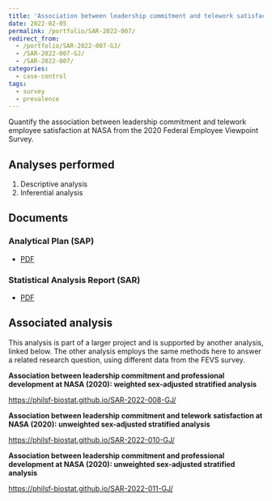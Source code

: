 ```yaml
---
title: 'Association between leadership commitment and telework satisfaction at NASA (2020): weighted sex-adjusted stratified analysis'
date: 2022-02-05
permalink: /portfolio/SAR-2022-007/
redirect_from:
  - /portfolio/SAR-2022-007-GJ/
  - /SAR-2022-007-GJ/
  - /SAR-2022-007/
categories:
  - case-control
tags:
  - survey
  - prevalence
---
```


Quantify the association between leadership commitment and telework employee satisfaction at NASA from the 2020 Federal Employee Viewpoint Survey.

## Analyses performed

1. Descriptive analysis
1. Inferential analysis

## Documents

### Analytical Plan (SAP)

- [PDF][sap]

### Statistical Analysis Report (SAR)

- [PDF][sar]

## Associated analysis

This analysis is part of a larger project and is supported by another analysis, linked below.
The other analysis employs the same methods here to answer a related research question, using different data from the FEVS survey.

**Association between leadership commitment and professional development at NASA (2020): weighted sex-adjusted stratified analysis**

<https://philsf-biostat.github.io/SAR-2022-008-GJ/>

**Association between leadership commitment and telework satisfaction at NASA (2020): unweighted sex-adjusted stratified analysis**

<https://philsf-biostat.github.io/SAR-2022-010-GJ/>

**Association between leadership commitment and professional development at NASA (2020): unweighted sex-adjusted stratified analysis**

<https://philsf-biostat.github.io/SAR-2022-011-GJ/>

<!-- --- -->

[sap]: /files/SAP-2022-007-GJ-v02.pdf
[sar]: /files/SAR-2022-007-GJ-v02.pdf
